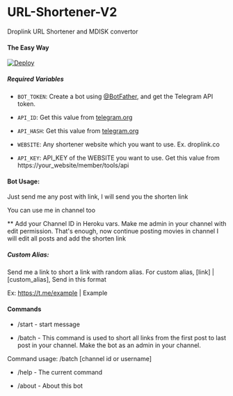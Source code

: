 # URL-Shortener-V2
Droplink URL Shortener and MDISK convertor

#### The Easy Way

[![Deploy](https://www.herokucdn.com/deploy/button.svg)](https://heroku.com/deploy)

##### Required Variables

* `BOT_TOKEN`: Create a bot using [@BotFather](https://telegram.dog/BotFather), and get the Telegram API token.

* `API_ID`: Get this value from [telegram.org](https://my.telegram.org/apps)
* `API_HASH`: Get this value from [telegram.org](https://my.telegram.org/apps)
* `WEBSITE`: Any shortener website which you want to use. Ex. droplink.co
* `API_KEY`: API_KEY of the WEBSITE you want to use. Get this value from https://your_website/member/tools/api


#### Bot Usage:

Just send me any post with link, I will send you the shorten link

You can use me in channel too 

** Add your Channel ID in Heroku vars. Make me admin in your channel with edit permission. That's enough, now continue 
posting movies in channel I will edit all posts and add the shorten link

##### Custom Alias:

Send me a link to short a link with random alias.
For custom alias, [link] | [custom_alias], Send in this format

Ex: https://t.me/example | Example

#### Commands

* /start - start message

* /batch - This command is used to short all links from the first post to last post in your channel. Make the bot as an 
admin in your channel.

Command usage: /batch [channel id or username]

* /help - The current command

* /about - About this bot
